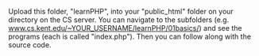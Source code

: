 Upload this folder, "learnPHP", into your "public_html" folder on your directory on the CS server.
You can navigate to the subfolders (e.g. www.cs.kent.edu/~YOUR_USERNAME/learnPHP/01basics/) and see the programs (each is called "index.php").
Then you can follow along with the source code.

